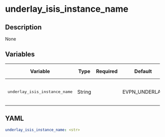 # underlay_isis_instance_name

## Description

None

## Variables

| Variable | Type | Required | Default | Value Restrictions | Description |
| -------- | ---- | -------- | ------- | ------------------ | ----------- |
| <pre>underlay_isis_instance_name | String |  | EVPN_UNDERLAY |  | Underlay ISIS Instance Name |

## YAML

```yaml
underlay_isis_instance_name: <str>
```
